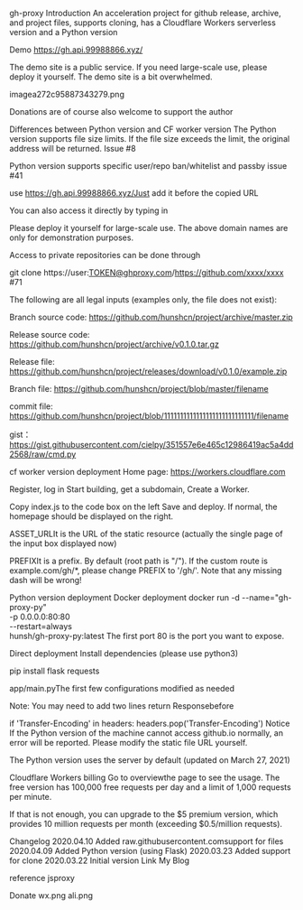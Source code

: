 gh-proxy
Introduction
An acceleration project for github release, archive, and project files, supports cloning, has a Cloudflare Workers serverless version and a Python version

Demo
https://gh.api.99988866.xyz/

The demo site is a public service. If you need large-scale use, please deploy it yourself. The demo site is a bit overwhelmed.

imagea272c95887343279.png

Donations are of course also welcome to support the author

Differences between Python version and CF worker version
The Python version supports file size limits. If the file size exceeds the limit, the original address will be returned. Issue #8

Python version supports specific user/repo ban/whitelist and passby issue #41

use
https://gh.api.99988866.xyz/Just add it before the copied URL

You can also access it directly by typing in

Please deploy it yourself for large-scale use. The above domain names are only for demonstration purposes.

Access to private repositories can be done through

git clone https://user:TOKEN@ghproxy.com/https://github.com/xxxx/xxxx #71

The following are all legal inputs (examples only, the file does not exist):

Branch source code: https://github.com/hunshcn/project/archive/master.zip

Release source code: https://github.com/hunshcn/project/archive/v0.1.0.tar.gz

Release file: https://github.com/hunshcn/project/releases/download/v0.1.0/example.zip

Branch file: https://github.com/hunshcn/project/blob/master/filename

commit file: https://github.com/hunshcn/project/blob/1111111111111111111111111111/filename

gist：https://gist.githubusercontent.com/cielpy/351557e6e465c12986419ac5a4dd2568/raw/cmd.py

cf worker version deployment
Home page: https://workers.cloudflare.com

Register, log in Start building, get a subdomain, Create a Worker.

Copy index.js to the code box on the left Save and deploy. If normal, the homepage should be displayed on the right.

ASSET_URLIt is the URL of the static resource (actually the single page of the input box displayed now)

PREFIXIt is a prefix. By default (root path is "/"). If the custom route is example.com/gh/*, please change PREFIX to '/gh/'. Note that any missing dash will be wrong!

Python version deployment
Docker deployment
docker run -d --name="gh-proxy-py" \
  -p 0.0.0.0:80:80 \
  --restart=always \
  hunsh/gh-proxy-py:latest
The first port 80 is the port you want to expose.

Direct deployment
Install dependencies (please use python3)

pip install flask requests

app/main.pyThe first few configurations modified as needed

Note: You may need to add two lines return Responsebefore

if 'Transfer-Encoding' in headers:
    headers.pop('Transfer-Encoding')
Notice
If the Python version of the machine cannot access github.io normally, an error will be reported. Please modify the static file URL yourself.

The Python version uses the server by default (updated on March 27, 2021)

Cloudflare Workers billing
Go to overviewthe page to see the usage. The free version has 100,000 free requests per day and a limit of 1,000 requests per minute.

If that is not enough, you can upgrade to the $5 premium version, which provides 10 million requests per month (exceeding $0.5/million requests).

Changelog
2020.04.10 Added raw.githubusercontent.comsupport for files
2020.04.09 Added Python version (using Flask)
2020.03.23 Added support for clone
2020.03.22 Initial version
Link
My Blog

reference
jsproxy

Donate
wx.png ali.png
